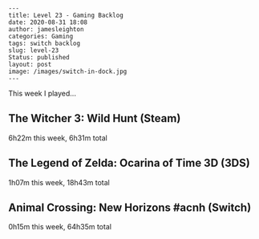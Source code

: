 
    ---
    title: Level 23 - Gaming Backlog
    date: 2020-08-31 18:08
    author: jamesleighton
    categories: Gaming
    tags: switch backlog
    slug: level-23
    Status: published
    layout: post
    image: /images/switch-in-dock.jpg
    ---



 This week I played...

## The Witcher 3: Wild Hunt (Steam)
6h22m this week, 6h31m total
## The Legend of Zelda: Ocarina of Time 3D (3DS)
1h07m this week, 18h43m total
## Animal Crossing: New Horizons #acnh (Switch)
0h15m this week, 64h35m total

